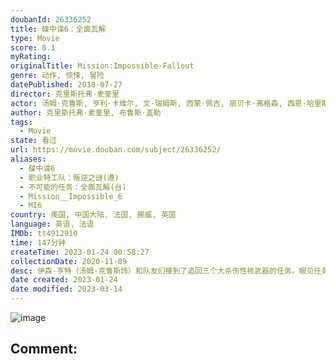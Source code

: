 ```yaml
---
doubanId: 26336252
title: 碟中谍6：全面瓦解
type: Movie
score: 8.1
myRating: 
originalTitle: Mission:Impossible-Fallout
genre: 动作, 惊悚, 冒险
datePublished: 2018-07-27
director: 克里斯托弗·麦奎里
actor: 汤姆·克鲁斯, 亨利·卡维尔, 文·瑞姆斯, 西蒙·佩吉, 丽贝卡·弗格森, 西恩·哈里斯, 安吉拉·贝塞特, 凡妮莎·柯比, 米歇尔·莫纳汉, 韦斯·本特利, 费雷德里克·施密特, 亚历克·鲍德温, 杨亮, 克里斯托弗·约纳尔, 沃尔夫·布利策, 拉斐尔·琼勒, 安德鲁·卡扎纳夫·平, 克里斯多夫·德·舒瓦西, 拉裴尔·德普雷, 让·巴普蒂斯特·菲永, 马克斯·盖勒, 奥利维尔·体班德, 亚历山大·普尔, 阿利克斯·贝纳泽什, 乔伊·安沙, 维利贝·托皮奇, 格雷厄姆·福克斯, 卡斯珀·菲利普森, 菲恩·乔利, 鲁斯·贝恩, 奈杰尔·艾伦, 珊·布鲁克, 戈登·亚历山大, 伯纳多·桑托斯, 露丝·霍洛克斯, 朱莉安娜·比纳德, 罗斯·奥亨尼西, 杰茜·维宁, 大卫·穆梅尼, 查利·蕾娅·埃斯奎尔, 贾格·帕特尔, 希滕·珀泰尔, 塔希尔·布尔汉, 拉普洛斯·卡伦福佐斯, 马里安·洛伦西克, 肖恩·狄克逊, 戴维·奥拉瓦莱·阿印德, 加里·基利, 塞缪尔·加斯帕德, 康妮·夏普, 安什·拉索尔, 齐维尔·马蒂基恩, 葛黛瓦·马歇尔, 怀亚特·亚历山大, 孙薇晨, 康纳·沃尔夫, 斯图尔特·戴维森, 亚历克西斯·巴尔博萨, 皮埃尔·伯格曼
author: 克里斯托弗·麦奎里, 布鲁斯·盖勒
tags:
  - Movie
state: 看过
url: https://movie.douban.com/subject/26336252/
aliases:
  - 碟中谍6
  - 职业特工队：叛逆之谜(港)
  - 不可能的任务：全面瓦解(台)
  - Mission__Impossible_6
  - MI6
country: 美国, 中国大陆, 法国, 挪威, 英国
language: 英语, 法语
IMDb: tt4912910
time: 147分钟
createTime: 2023-01-24 00:58:27
collectionDate: 2020-11-09
desc: 伊森·亨特（汤姆·克鲁斯饰）和队友们接到了追回三个大杀伤性核武器的任务。眼见任务马上就能完成，但为了挽救其中一位队友卢瑟（文·瑞姆斯饰）的生命，三个核武器被人趁机带走。中情局负责人斯隆女士（安吉拉·贝...
date created: 2023-01-24
date modified: 2023-03-14
---
```


![image](p2529365085.jpg)

Comment:
---
